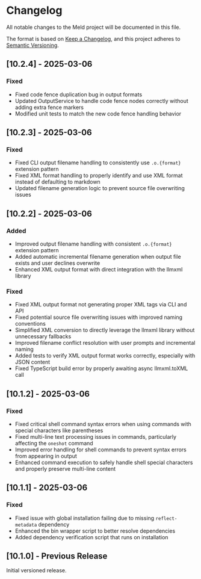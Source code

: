 # Changelog

All notable changes to the Meld project will be documented in this file.

The format is based on [Keep a Changelog](https://keepachangelog.com/en/1.0.0/),
and this project adheres to [Semantic Versioning](https://semver.org/spec/v2.0.0.html).

## [10.2.4] - 2025-03-06

### Fixed
- Fixed code fence duplication bug in output formats
- Updated OutputService to handle code fence nodes correctly without adding extra fence markers
- Modified unit tests to match the new code fence handling behavior

## [10.2.3] - 2025-03-06

### Fixed
- Fixed CLI output filename handling to consistently use `.o.{format}` extension pattern
- Fixed XML format handling to properly identify and use XML format instead of defaulting to markdown
- Updated filename generation logic to prevent source file overwriting issues

## [10.2.2] - 2025-03-06

### Added
- Improved output filename handling with consistent `.o.{format}` extension pattern
- Added automatic incremental filename generation when output file exists and user declines overwrite
- Enhanced XML output format with direct integration with the llmxml library

### Fixed
- Fixed XML output format not generating proper XML tags via CLI and API
- Fixed potential source file overwriting issues with improved naming conventions
- Simplified XML conversion to directly leverage the llmxml library without unnecessary fallbacks
- Improved filename conflict resolution with user prompts and incremental naming
- Added tests to verify XML output format works correctly, especially with JSON content
- Fixed TypeScript build error by properly awaiting async llmxml.toXML call

## [10.1.2] - 2025-03-06

### Fixed
- Fixed critical shell command syntax errors when using commands with special characters like parentheses
- Fixed multi-line text processing issues in commands, particularly affecting the `oneshot` command
- Improved error handling for shell commands to prevent syntax errors from appearing in output
- Enhanced command execution to safely handle shell special characters and properly preserve multi-line content

## [10.1.1] - 2025-03-06

### Fixed
- Fixed issue with global installation failing due to missing `reflect-metadata` dependency
- Enhanced the bin wrapper script to better resolve dependencies
- Added dependency verification script that runs on installation

## [10.1.0] - Previous Release

Initial versioned release. 